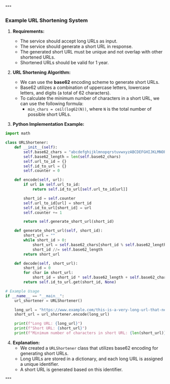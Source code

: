 """
### Example URL Shortening System

1. **Requirements:**
   - The service should accept long URLs as input.
   - The service should generate a short URL in response.
   - The generated short URL must be unique and not overlap with other shortened URLs.
   - Shortened URLs should be valid for 1 year.

2. **URL Shortening Algorithm:**
   - We can use the **base62** encoding scheme to generate short URLs.
   - Base62 utilizes a combination of uppercase letters, lowercase letters, and digits (a total of 62 characters).
   - To calculate the minimum number of characters in a short URL, we can use the following formula:
      - `min_chars = ceil(log62(N))`, where `N` is the total number of possible short URLs.

3. **Python Implementation Example:**

```python
import math

class URLShortener:
    def __init__(self):
        self.base62_chars = "abcdefghijklmnopqrstuvwxyzABCDEFGHIJKLMNOPQRSTUVWXYZ0123456789"
        self.base62_length = len(self.base62_chars)
        self.url_to_id = {}
        self.id_to_url = {}
        self.counter = 0

    def encode(self, url):
        if url in self.url_to_id:
            return self.id_to_url[self.url_to_id[url]]

        short_id = self.counter
        self.url_to_id[url] = short_id
        self.id_to_url[short_id] = url
        self.counter += 1

        return self.generate_short_url(short_id)

    def generate_short_url(self, short_id):
        short_url = ""
        while short_id > 0:
            short_url = self.base62_chars[short_id % self.base62_length] + short_url
            short_id //= self.base62_length
        return short_url

    def decode(self, short_url):
        short_id = 0
        for char in short_url:
            short_id = short_id * self.base62_length + self.base62_chars.index(char)
        return self.id_to_url.get(short_id, None)

# Example Usage
if __name__ == "__main__":
    url_shortener = URLShortener()

    long_url = "https://www.example.com/this-is-a-very-long-url-that-needs-to-be-shortened"
    short_url = url_shortener.encode(long_url)

    print(f"Long URL: {long_url}")
    print(f"Short URL: {short_url}")
    print(f"Minimum number of characters in short URL: {len(short_url)}")
```

4. **Explanation:**
   - We created a `URLShortener` class that utilizes base62 encoding for generating short URLs.
   - Long URLs are stored in a dictionary, and each long URL is assigned a unique identifier.
   - A short URL is generated based on this identifier.

"""